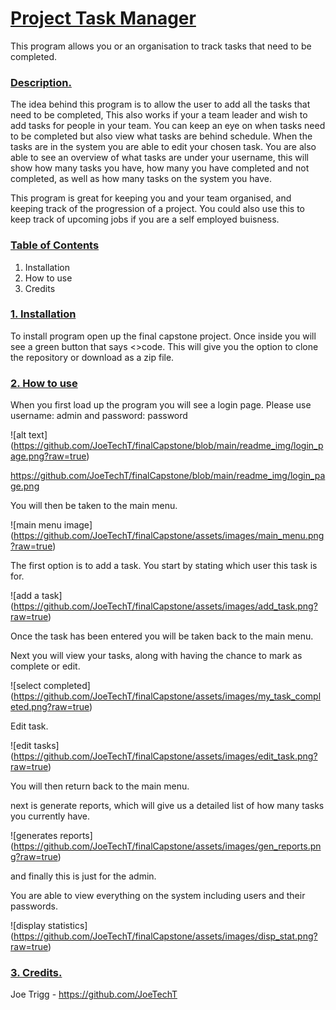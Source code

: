 # <ins>**Project Task Manager**</ins>

This program allows you or an organisation to track tasks that need to be completed.


### <ins>Description.</ins>

The idea behind this program is to allow the user to add all the tasks that need to be completed,
This also works if your a team leader and wish to add tasks for people in your team.
You can keep an eye on when tasks need to be completed but also view what tasks are behind schedule.
When the tasks are in the system you are able to edit your chosen task.
You are also able to see an overview of what tasks are under your username, this will show how many
tasks you have, how many you have completed and not completed, as well as how many tasks on the system
you have. 

This program is great for keeping you and your team organised, and keeping track of the progression 
of a project. You could also use this to keep track of upcoming jobs if you are a self 
employed buisness.

### <ins>Table of Contents</ins>

1. Installation
2. How to use
3. Credits


### <ins>1. Installation</ins>

To install program open up the final capstone project.
Once inside you will see a green button that says <>code.
This will give you the option to clone the repository or download as a zip file.

### <ins>2. How to use</ins>

When you first load up the program you will see a login page. 
Please use username: admin and password: password

![alt text] (https://github.com/JoeTechT/finalCapstone/blob/main/readme_img/login_page.png?raw=true)

https://github.com/JoeTechT/finalCapstone/blob/main/readme_img/login_page.png



You will then be taken to the main menu.

![main menu image] (https://github.com/JoeTechT/finalCapstone/assets/images/main_menu.png?raw=true)

The first option is to add a task.
You start by stating which user this task is for.

![add a task] (https://github.com/JoeTechT/finalCapstone/assets/images/add_task.png?raw=true)


Once the task has been entered you will be taken back to the main menu.

Next you will view your tasks, along with having the chance to mark as complete or edit.

![select completed] (https://github.com/JoeTechT/finalCapstone/assets/images/my_task_completed.png?raw=true)

Edit task.

![edit tasks] (https://github.com/JoeTechT/finalCapstone/assets/images/edit_task.png?raw=true)

You will then return back to the main menu.

next is generate reports, which will give us a detailed list of how many tasks you currently have.

![generates reports] (https://github.com/JoeTechT/finalCapstone/assets/images/gen_reports.png?raw=true)

and finally this is just for the admin. 

You are able to view everything on the system including users and their passwords.

![display statistics] (https://github.com/JoeTechT/finalCapstone/assets/images/disp_stat.png?raw=true)


### <ins>3. Credits.</ins>

Joe Trigg - https://github.com/JoeTechT



